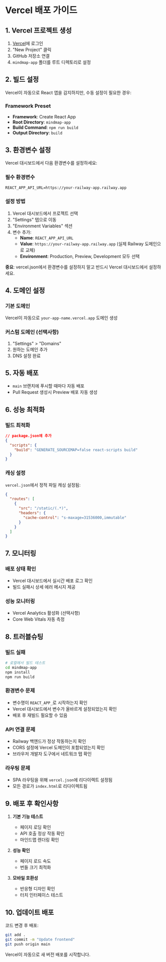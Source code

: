 # Vercel 배포 가이드

## 1. Vercel 프로젝트 생성

1. [Vercel](https://vercel.com)에 로그인
2. "New Project" 클릭
3. GitHub 저장소 연결
4. `mindmap-app` 폴더를 루트 디렉토리로 설정

## 2. 빌드 설정

Vercel이 자동으로 React 앱을 감지하지만, 수동 설정이 필요한 경우:

### Framework Preset
- **Framework**: Create React App
- **Root Directory**: `mindmap-app`
- **Build Command**: `npm run build`
- **Output Directory**: `build`

## 3. 환경변수 설정

Vercel 대시보드에서 다음 환경변수를 설정하세요:

### 필수 환경변수
```
REACT_APP_API_URL=https://your-railway-app.railway.app
```

### 설정 방법
1. Vercel 대시보드에서 프로젝트 선택
2. "Settings" 탭으로 이동
3. "Environment Variables" 섹션
4. 변수 추가:
   - **Name**: `REACT_APP_API_URL`
   - **Value**: `https://your-railway-app.railway.app` (실제 Railway 도메인으로 교체)
   - **Environment**: Production, Preview, Development 모두 선택

**중요**: vercel.json에서 환경변수를 설정하지 말고 반드시 Vercel 대시보드에서 설정하세요.

## 4. 도메인 설정

### 기본 도메인
Vercel이 자동으로 `your-app-name.vercel.app` 도메인 생성

### 커스텀 도메인 (선택사항)
1. "Settings" > "Domains"
2. 원하는 도메인 추가
3. DNS 설정 완료

## 5. 자동 배포

- `main` 브랜치에 푸시할 때마다 자동 배포
- Pull Request 생성시 Preview 배포 자동 생성

## 6. 성능 최적화

### 빌드 최적화
```json
// package.json에 추가
{
  "scripts": {
    "build": "GENERATE_SOURCEMAP=false react-scripts build"
  }
}
```

### 캐싱 설정
`vercel.json`에서 정적 파일 캐싱 설정됨:
```json
{
  "routes": [
    {
      "src": "/static/(.*)",
      "headers": {
        "cache-control": "s-maxage=31536000,immutable"
      }
    }
  ]
}
```

## 7. 모니터링

### 배포 상태 확인
- Vercel 대시보드에서 실시간 배포 로그 확인
- 빌드 실패시 상세 에러 메시지 제공

### 성능 모니터링
- Vercel Analytics 활성화 (선택사항)
- Core Web Vitals 자동 측정

## 8. 트러블슈팅

### 빌드 실패
```bash
# 로컬에서 빌드 테스트
cd mindmap-app
npm install
npm run build
```

### 환경변수 문제
- 변수명이 `REACT_APP_`로 시작하는지 확인
- Vercel 대시보드에서 변수가 올바르게 설정되었는지 확인
- 배포 후 재빌드 필요할 수 있음

### API 연결 문제
- Railway 백엔드가 정상 작동하는지 확인
- CORS 설정에 Vercel 도메인이 포함되었는지 확인
- 브라우저 개발자 도구에서 네트워크 탭 확인

### 라우팅 문제
- SPA 라우팅을 위해 `vercel.json`에 리다이렉트 설정됨
- 모든 경로가 `index.html`로 리다이렉트됨

## 9. 배포 후 확인사항

1. **기본 기능 테스트**
   - 페이지 로딩 확인
   - API 호출 정상 작동 확인
   - 마인드맵 렌더링 확인

2. **성능 확인**
   - 페이지 로드 속도
   - 번들 크기 최적화

3. **모바일 호환성**
   - 반응형 디자인 확인
   - 터치 인터페이스 테스트

## 10. 업데이트 배포

코드 변경 후 배포:
```bash
git add .
git commit -m "Update frontend"
git push origin main
```

Vercel이 자동으로 새 버전 배포를 시작합니다.
